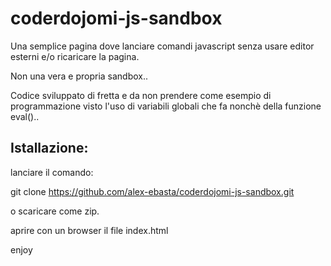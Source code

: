 coderdojomi-js-sandbox
======================

Una semplice pagina dove lanciare comandi javascript senza usare editor esterni e/o ricaricare la pagina.

Non una vera e propria sandbox..

Codice sviluppato di fretta e da non prendere come esempio di programmazione
visto l'uso di variabili globali che fa nonchè della funzione eval()..

Istallazione:
-----------------
lanciare il comando:

git clone https://github.com/alex-ebasta/coderdojomi-js-sandbox.git

o scaricare come zip.

aprire con un browser il file index.html

enjoy
